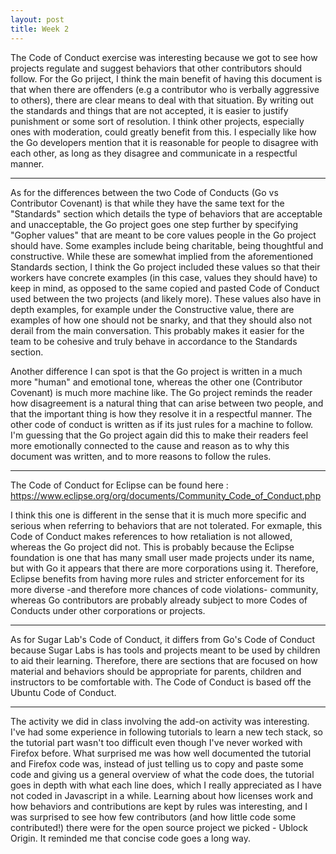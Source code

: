 ```yaml
---
layout: post
title: Week 2 
---
```


The Code of Conduct exercise was interesting because we got to see how projects regulate and suggest behaviors that other contributors should follow. For the Go priject, I think the main benefit of having this document is that when there are offenders (e.g a contributor who is verbally aggressive to others), there are clear means to deal with that situation. By writing out the standards and things that are not accepted, it is easier to justify punishment or some sort of resolution. I think other projects, especially ones with moderation, could greatly benefit from this. I especially like how the Go developers mention that it is reasonable for people to disagree with each other, as long as they disagree and communicate in a respectful manner. 

---
As for the differences between the two Code of Conducts (Go vs Contributor Covenant) is that while they have the same text for the "Standards" section which details the type of behaviors that are acceptable and unacceptable, the Go project goes one step further by specifying "Gopher values" that are meant to be core values people in the Go project should have. Some examples include being charitable, being thoughtful and constructive. While these are somewhat implied from the aforementioned Standards section, I think the Go project included these values so that their workers have concrete examples (in this case, values they should have) to keep in mind, as opposed to the same copied and pasted Code of Conduct used between the two projects (and likely more). These values also have in depth examples, for example under the Constructive value, there are examples of how one should not be snarky, and that they should also not derail from the main conversation. This probably makes it easier for the team to be cohesive and truly behave in accordance to the Standards section.

Another difference I can spot is that the Go project is written in a much more "human" and emotional tone, whereas the other one (Contributor Covenant) is much more machine like. The Go project reminds the reader how disagreement is a natural thing that can arise between two people, and that the important thing is how they resolve it in a respectful manner. The other code of conduct is written as if its just rules for a machine to follow. I'm guessing that the Go project again did this to make their readers feel more emotionally connected to the cause and reason as to why this document was written, and to more reasons to follow the rules.

---
The Code of Conduct for Eclipse can be found here : https://www.eclipse.org/org/documents/Community_Code_of_Conduct.php

I think this one is different in the sense that it is much more specific and serious when referring to behaviors that are not tolerated. For exmaple, this Code of Conduct makes references to how retaliation is not allowed, whereas the Go project did not. This is probably because the Eclipse foundation is one that has many small user made projects under its name, but with Go it appears that there are more corporations using it. Therefore, Eclipse benefits from having more rules and stricter enforcement for its more diverse -and therefore more chances of code violations- community, whereas Go contributors are probably already subject to more Codes of Conducts under other corporations or projects. 

---
As for Sugar Lab's Code of Conduct, it differs from Go's Code of Conduct because Sugar Labs is has tools and projects meant to be used by children to aid their learning. Therefore, there are sections that are focused on how material and behaviors should be appropriate for parents, children and instructors to be comfortable with.
The Code of Conduct is based off the Ubuntu Code of Conduct. 

---
The activity we did in class involving the add-on activity was interesting. I've had some experience in following tutorials to learn a new tech stack, so the tutorial part wasn't too difficult even though I've never worked with Firefox before. What surprised me was how well documented the tutorial and Firefox code was, instead of just telling us to copy and paste some code and giving us a general overview of what the code does, the tutorial goes in depth with what each line does, which I really appreciated as I have not coded in Javascript in a while. Learning about how licenses work and how behaviors and contributions are kept by rules was interesting, and I was surprised to see how few contributors (and how little code some contributed!) there were for the open source project we picked - Ublock Origin. It reminded me that concise code goes a long way.
